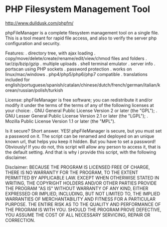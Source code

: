 # PHP Filesystem Management Tool
http://www.dulldusk.com/phpfm/

phpFileManager is a complete filesystem management tool on a single file.
This is a tool meant for rapid file access, and also to verify the server php configuration and security.

Features:
. directory tree, with ajax loading
. copy/move/delete/create/rename/edit/view/chmod files and folders
. tar/zip/bzip/gzip
. multiple uploads
. shell terminal emulator
. server info
. portscan using PHP sockets
. password protection
. works on linux/mac/windows
. php4/php5/php6/php7 compatible
. translations included for english/portuguese/spanish/catalan/chinese/dutch/french/german/italian/korean/russian/polish/turkish

License:
phpFileManager is free software; you can redistribute it and/or modify it
under the terms of the terms of any of the following licenses at your choice:
. GNU General Public License Version 2 or later (the "GPL");
. GNU Lesser General Public License Version 2.1 or later (the "LGPL");
. Mozilla Public License Version 1.1 or later (the "MPL"). 

Is it secure?
Short answer. YES! phpFileManager is secure, but you must set a password on it.
The script can be renamed and deployed on an unique known url, that helps you keep it hidden.
But you have to set a password! Obviously!
If you do not, this script will allow any person to access it, that is the default setting.
And that is why i provide this script, with the following disclaimer. 

Disclaimer:
BECAUSE THE PROGRAM IS LICENSED FREE OF CHARGE, THERE IS NO WARRANTY FOR THE PROGRAM, TO THE EXTENT PERMITTED BY APPLICABLE LAW. 
EXCEPT WHEN OTHERWISE STATED IN WRITING, THE COPYRIGHT HOLDERS AND/OR OTHER PARTIES PROVIDE THE PROGRAM "AS IS" WITHOUT WARRANTY OF ANY KIND, EITHER EXPRESSED OR IMPLIED, INCLUDING, BUT NOT LIMITED TO, THE IMPLIED WARRANTIES OF MERCHANTABILITY AND FITNESS FOR A PARTICULAR PURPOSE. THE ENTIRE RISK AS TO THE QUALITY AND PERFORMANCE OF THE PROGRAM IS WITH YOU. SHOULD THE PROGRAM PROVE DEFECTIVE, YOU ASSUME THE COST OF ALL NECESSARY SERVICING, REPAIR OR CORRECTION.
